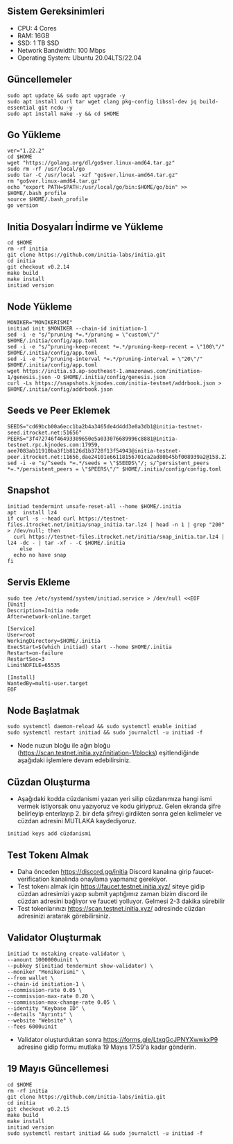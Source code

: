 ## Sistem Gereksinimleri
- CPU: 4 Cores
- RAM: 16GB
- SSD: 1 TB SSD
- Network Bandwidth: 100 Mbps
- Operating System: Ubuntu 20.04LTS/22.04

## Güncellemeler
```
sudo apt update && sudo apt upgrade -y
sudo apt install curl tar wget clang pkg-config libssl-dev jq build-essential git ncdu -y
sudo apt install make -y && cd $HOME
```

## Go Yükleme
```
ver="1.22.2"
cd $HOME
wget "https://golang.org/dl/go$ver.linux-amd64.tar.gz"
sudo rm -rf /usr/local/go
sudo tar -C /usr/local -xzf "go$ver.linux-amd64.tar.gz"
rm "go$ver.linux-amd64.tar.gz"
echo "export PATH=$PATH:/usr/local/go/bin:$HOME/go/bin" >> $HOME/.bash_profile
source $HOME/.bash_profile
go version
```

## Initia Dosyaları İndirme ve Yükleme
```
cd $HOME
rm -rf initia
git clone https://github.com/initia-labs/initia.git
cd initia
git checkout v0.2.14
make build
make install
initiad version
```

## Node Yükleme
```
MONIKER="MONIKERISMI"
initiad init $MONIKER --chain-id initiation-1
sed -i -e "s/^pruning *=.*/pruning = \"custom\"/" $HOME/.initia/config/app.toml
sed -i -e "s/^pruning-keep-recent *=.*/pruning-keep-recent = \"100\"/" $HOME/.initia/config/app.toml
sed -i -e "s/^pruning-interval *=.*/pruning-interval = \"20\"/" $HOME/.initia/config/app.toml
wget https://initia.s3.ap-southeast-1.amazonaws.com/initiation-1/genesis.json -O $HOME/.initia/config/genesis.json
curl -Ls https://snapshots.kjnodes.com/initia-testnet/addrbook.json > $HOME/.initia/config/addrbook.json
```

## Seeds ve Peer Eklemek
```
SEEDS="cd69bcb00a6ecc1ba2b4a3465de4d4dd3e0a3db1@initia-testnet-seed.itrocket.net:51656"
PEERS="3f472746f46493309650e5a033076689996c8881@initia-testnet.rpc.kjnodes.com:17959, aee7083ab11910ba3f1b8126d1b3728f13f54943@initia-testnet-peer.itrocket.net:11656,dae24101e66118156701ca2ad80b45bf008939a2@158.220.96.33:26656,767fdcfdb0998209834b929c59a2b57d474cc496@207.148.114.112:26656,633775ca828f8fc7f5c689a8c950664e7f198223@184.174.32.188:26656,9f0ae0790fae9a2d327d8d6fe767b73eb8aa5c48@176.126.87.65:22656,7317b8c930c52a8183590166a7b5c3599f40d4db@185.187.170.186:26656,6a64518146b8c902ef5930dfba00fe61a15ec176@43.133.44.152:26656,a45314423c15f024ff850fad7bd031168d937931@162.62.219.188:26656,35e4b461b38107751450af25e03f5a61e7aa0189@43.133.229.136:26656,3762209e1122580ce885d4e0fcc091d8602708b1@31.220.89.237:26656,d5b2a720e062d5b6b3ced8dfd3d57bf0a05080ce@217.76.57.121:51656"
sed -i -e "s/^seeds *=.*/seeds = \"$SEEDS\"/; s/^persistent_peers *=.*/persistent_peers = \"$PEERS\"/" $HOME/.initia/config/config.toml
```

## Snapshot
```
initiad tendermint unsafe-reset-all --home $HOME/.initia
apt  install lz4
if curl -s --head curl https://testnet-files.itrocket.net/initia/snap_initia.tar.lz4 | head -n 1 | grep "200" > /dev/null; then
  curl https://testnet-files.itrocket.net/initia/snap_initia.tar.lz4 | lz4 -dc - | tar -xf - -C $HOME/.initia
    else
  echo no have snap
fi
```

## Servis Ekleme
```
sudo tee /etc/systemd/system/initiad.service > /dev/null <<EOF
[Unit]
Description=Initia node
After=network-online.target

[Service]
User=root
WorkingDirectory=$HOME/.initia
ExecStart=$(which initiad) start --home $HOME/.initia
Restart=on-failure
RestartSec=3
LimitNOFILE=65535

[Install]
WantedBy=multi-user.target
EOF
```

## Node Başlatmak
```
sudo systemctl daemon-reload && sudo systemctl enable initiad
sudo systemctl restart initiad && sudo journalctl -u initiad -f
```

- Node nuzun bloğu ile ağın bloğu (https://scan.testnet.initia.xyz/initiation-1/blocks) eşitlendiğinde aşağıdaki işlemlere devam edebilirsiniz.

## Cüzdan Oluşturma
- Aşağıdaki kodda cüzdanismi yazan yeri silip cüzdanımıza hangi ismi vermek istiyorsak onu yazıyoruz ve kodu giriypruz. Gelen ekranda şifre belirleyip enterlayıp 2. bir defa şifreyi girdikten sonra gelen kelimeler ve cüzdan adresini MUTLAKA kaydediyoruz.
```
initiad keys add cüzdanismi
```

## Test Tokenı Almak
- Daha önceden https://discord.gg/initia Discord kanalına girip faucet-verification kanalında onaylama yapmanız gerekiyor.
- Test tokenı almak için https://faucet.testnet.initia.xyz/ siteye gidip cüzdan adresimizi yazıp submit yaptığımız zaman bizim discord ile cüzdan adresini bağlıyor ve fauceti yolluyor. Gelmesi 2-3 dakika sürebilir
- Test tokenlarınızı https://scan.testnet.initia.xyz/ adresinde cüzdan adresinizi aratarak görebilirsiniz.

## Validator Oluşturmak
```
initiad tx mstaking create-validator \
--amount 1000000uinit \
--pubkey $(initiad tendermint show-validator) \
--moniker "Monikerismi" \
--from wallet \
--chain-id initiation-1 \
--commission-rate 0.05 \
--commission-max-rate 0.20 \
--commission-max-change-rate 0.05 \
--identity "Keybase ID" \
--details "Ayrıntı" \
--website "Website" \
--fees 6000uinit
```

- Validator oluşturduktan sonra https://forms.gle/LtxqGcJPNYXwwkxP9 adresine gidip formu mutlaka 19 Mayıs 17:59'a kadar gönderin.

## 19 Mayıs Güncellemesi
```
cd $HOME
rm -rf initia
git clone https://github.com/initia-labs/initia.git
cd initia
git checkout v0.2.15
make build
make install
initiad version
sudo systemctl restart initiad && sudo journalctl -u initiad -f
```
